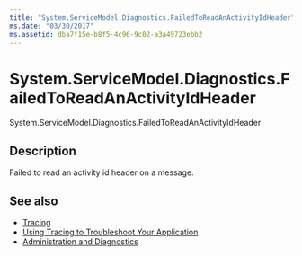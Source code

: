 ```yaml
---
title: "System.ServiceModel.Diagnostics.FailedToReadAnActivityIdHeader"
ms.date: "03/30/2017"
ms.assetid: dba7f15e-b8f5-4c96-9c02-a3a49723ebb2
---
```

# System.ServiceModel.Diagnostics.FailedToReadAnActivityIdHeader
System.ServiceModel.Diagnostics.FailedToReadAnActivityIdHeader  
  
## Description  
 Failed to read an activity id header on a message.  
  
## See also

- [Tracing](index.md)
- [Using Tracing to Troubleshoot Your Application](using-tracing-to-troubleshoot-your-application.md)
- [Administration and Diagnostics](../index.md)
